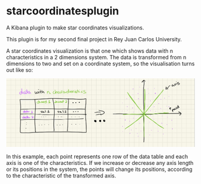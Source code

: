 # starcoordinatesplugin
A Kibana plugin to make star coordinates visualizations.

This plugin is for my second final project in Rey Juan Carlos University.

A star coordinates visualization is that one which shows data with n characteristics in a 2 dimensions system.
The data is transformed from n dimensions to two and set on a coordinate system, so the visualisation turns out like so:

![Image of example](https://github.com/ElenaMateos193/starcoordinatesplugin/blob/master/Images/example.png)

In this example, each point represents one row of the data table and each axis is one of the characteristics. If we increase or decrease any axis length or its positions in the system, the points will change its positions, according to the characteristic of the transformed axis.
